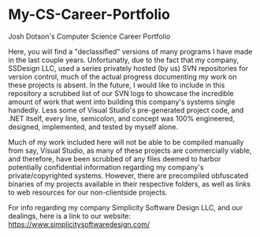 # My-CS-Career-Portfolio
Josh Dotson's Computer Science Career Portfolio

Here, you will find a "declassified" versions of many programs I have made in the last couple years. Unfortunatly, due to the fact that my company, SSDesign LLC, used a series privately hosted (by us) SVN repositories for version control, much of the actual progress documenting my work on these projects is absent. In the future, I would like to include in this repository a scrubbed list of our SVN logs to showcase the incredible amount of work that went into building this company's systems single handedly. Less some of Visual Studio's pre-generated project code, and .NET itself, every line, semicolon, and concept was 100% engineered, designed, implemented, and tested by myself alone.

Much of my work included here will not be able to be compiled manually from say, Visual Studio, as many of these projects are commercially viable, and therefore, have been scrubbed of any files deemed to harbor potentially confidential information regarding my company's private/copyrighted systems. However, there are precompiled obfuscated binaries of my projects available in their respective folders, as well as links to web resources for our non-clientside projects. 

For info regarding my company Simplicity Software Design LLC, and our dealings, here is a link to our website:
https://www.simplicitysoftwaredesign.com/
